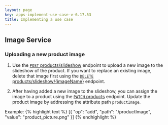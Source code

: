 ```yaml
---
layout: page
key: apps-implement-use-case-v-6.17.53
title: Implementing a use case
---
```


## Image Service

### Uploading a new product image

1. Use the [`POST` products/slideshow](page:apps-api-post-shops-shopid-products-productid-slideshow-information) endpoint to upload a new image to the slideshow of the product.
If you want to replace an existing image, delete that image first using the [`DELETE` products/slideshow/{imageName}](page:apps-api-delete-shops-shopid-products-productid-slideshow-imagename-information) endpoint.

2. After having added a new image to the slideshow, you can assign the image to a product using the [`PATCH` products](page:apps-api-patch-shops-shopid-products-productid-information) endpoint.
Update the product image by addressing the attribute path `productImage`.

Example:
  {% highlight text %}
  [{
    "op": "add",
    "path": "/productImage",
    "value": "product_picture.png"
  }]
  {% endhighlight %}
